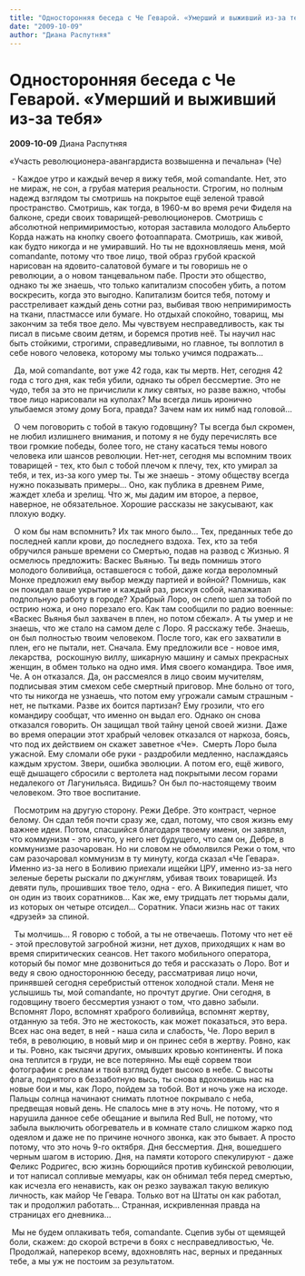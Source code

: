 ```yaml
---
title: "Односторонняя беседа с Че Геварой. «Умерший и выживший из-за тебя»"
date: "2009-10-09"
author: "Диана Распутняя"
---
```


# Односторонняя беседа с Че Геварой. «Умерший и выживший из-за тебя»

**2009-10-09** Диана Распутняя

«Участь революционера-авангардиста возвышенна и печальна» (Че) 

 - Каждое утро и каждый вечер я вижу тебя, мой comandante. Нет, это не мираж, не сон, а грубая материя реальности. Строгим, но полным надежд взглядом ты смотришь на покрытое ещё зеленой травой пространство. Смотришь, как тогда, в 1960-м во время речи Фиделя на балконе, среди своих товарищей-революционеров. Смотришь с абсолютной непримиримостью, которая заставила молодого Альберто Корда нажать на кнопку своего фотоаппарата. Смотришь, как живой, как будто никогда и не умиравший. Но ты не вдохновляешь меня, мой comandante, потому что твое лицо, твой образ грубой краской нарисован на ядовито-салатовой бумаге и ты говоришь не о революции, а о новом танцевальном пабе. Прости это общество, однако ты же знаешь, что только капитализм способен убить, а потом воскресить, когда это выгодно. Капитализм боится тебя, потому и расстреливает каждый день сотни раз, выбивая твою непримиримость на ткани, пластмассе или бумаге. Но отдыхай спокойно, товарищ, мы закончим за тебя твое дело. Мы чувствуем несправедливость, как ты писал в письме своим детям, и боремся против неё. Ты научил нас быть стойкими, строгими, справедливыми, но главное, ты воплотил в себе нового человека, которому мы только учимся подражать...

  Да, мой comandante, вот уже 42 года, как ты мертв. Нет, сегодня 42 года с того дня, как тебя убили, однако ты обрел бессмертие. Это не чудо, тебя за это не причислили к лику святых, но разве важно, чтобы твое лицо нарисовали на куполах? Мы всегда лишь иронично улыбаемся этому дому Бога, правда? Зачем нам их нимб над головой...

  О чем поговорить с тобой в такую годовщину? Ты всегда был скромен, не любил излишнего внимания, и потому я не буду перечислять все твои громкие победы, более того, не стану касаться темы нового человека или шансов революции. Нет-нет, сегодня мы вспомним твоих товарищей - тех, кто был с тобой плечом к плечу, тех, кто умирал за тебя, и тех, из-за кого умер ты. Ты же знаешь - этому обществу всегда нужно показывать примеры... Оно, как публика в древнем Риме, жаждет хлеба и зрелищ. Что ж, мы дадим им второе, а первое, наверное, не обязательное. Хорошие рассказы не закусывают, как плохую водку.

  О ком бы нам вспомнить? Их так много было... Тех, преданных тебе до последней капли крови, до последнего вздоха. Тех, кто за тебя обручился раньше времени со Смертью, подав на развод с Жизнью. Я осмелюсь предложить: Васкес Вьянью. Ты ведь помнишь этого молодого боливийца, оставшегося с тобой, даже когда вероломный Монхе предложил ему выбор между партией и войной? Помнишь, как он покидал ваше укрытие и каждый раз, рискуя собой, налаживал подпольную работу в городе? Храбрый Лоро, он слепо шел за тобой по острию ножа, и оно порезало его. Как там сообщили по радио военные: «Васкес Вьянья был захвачен в плен, но потом сбежал». А ты умер и не знаешь, что же стало на самом деле с Лоро. Я расскажу тебе. Знаешь, он был полностью твоим человеком. После того, как его захватили в плен, его не пытали, нет. Сначала. Ему предложили все - новое имя, лекарства,  роскошную виллу, шикарную машину и самых прекрасных женщин, в обмен только на одно имя. Имя своего командира. Твое имя, Че. А он отказался. Да, он рассмеялся в лицо своим мучителям, подписывая этим смехом себе смертный приговор. Мне больно от того, что ты никогда не узнаешь, что потом ему угрожали самым страшным - нет, не пытками. Разве их боится партизан? Ему грозили, что его командиру сообщат, что именно он выдал его. Однако он снова отказался говорить. Он защищал твой тайну ценой своей жизни. Даже во время операции этот храбрый человек отказался от наркоза, боясь, что под их действием он скажет заветное «Че».  Смерть Лоро была ужасной. Ему сломали обе руки - раздробили медленно, наслаждаясь каждым хрустом. Звери, ошибка эволюции. А потом его, ещё живого, ещё дышащего сбросили с вертолета над покрытыми лесом горами недалекого от Лагунильяса. Видишь? Он был по-настоящему твоим человеком. Это твое воспитание.

  Посмотрим на другую сторону. Режи Дебре. Это контраст, черное белому. Он сдал тебя почти сразу же, сдал, потому, что своя жизнь ему важнее идеи. Потом, спасшийся благодаря твоему имени, он заявлял, что коммунизм - это ничто, у него нет будущего, что сам он, Дебре, в коммунизме разочарован. Но ни словом не обмолвился Режи о том, что сам разочаровал коммунизм в ту минуту, когда сказал «Че Гевара». Именно из-за него в Боливию приехали ищейки ЦРУ, именно из-за него зеленые береты рыскали по джунглям, убивая твоих товарищей. Из девяти пуль, прошивших твое тело, одна - его. А Википедия пишет, что он один из твоих соратников... Как же, ему тридцать лет тюрьмы дали, из которых он четыре отсидел... Соратник. Упаси жизнь нас от таких «друзей» за спиной.

  Ты молчишь... Я говорю с тобой, а ты не отвечаешь. Потому что нет её - этой пресловутой загробной жизни, нет духов, приходящих к нам во время спиритических сеансов. Нет такого мобильного оператора, который бы помог мне дозвониться до тебя и рассказать о Лоро. Вот и веду я свою одностороннюю беседу, рассматривая лицо ночи, принявшей сегодня серебристый оттенок холодной стали. Меня не услышишь ты, мой comandante, но прочтут другие. Они сегодня, в годовщину твоего бессмертия узнают о том, что давно забыли. Вспомнят Лоро, вспомнят храброго боливийца, вспомнят жертву, отданную за тебя. Это не жестокость, как может показаться, это вера. Всех нас она ведет, в ней - наша сила и слабость, Че. Лоро верил в тебя, в революцию, в новый мир и он принес себя в жертву. Ровно, как и ты. Ровно, как тысячи других, омывших кровью континенты. И пока она теплится в груди, не все потерянно. Мы ещё сорвем твои фотографии с реклам и твой взгляд будет высоко в небе. С высоты флага, поднятого в беззаботную высь, ты снова вдохновишь нас на новые бои и мы, как Лоро, пойдем за тобой. Вот и ночь уже на исходе. Пальцы солнца начинают снимать плотное покрывало с неба, предвещая новый день. Не спалось мне в эту ночь. Не потому, что я нарушила данное себе обещание и выпила Red Bull, не потому, что забыла выключить обогреватель и в комнате стало слишком жарко под одеялом и даже не по причине ночного звонка, как это бывает. А просто потому, что это ночь 9-го октября. Дня бессмертия. Дня, вошедшего черным шагом в историю. Дня, на памяти которого спекулируют - даже Феликс Родригес, всю жизнь борющийся против кубинской революции, и тот написал сопливые мемуары, как он обнимал тебя перед смертью, как исчезла его ненависть, как он резко зауважал такую великую личность, как майор Че Гевара. Только вот на Штаты он как работал, так и продолжил работать... Странная, искривленная правда на страницах его дневника...

 Мы не будем оплакивать тебя, comаndаnte. Сцепив зубы от щемящей боли, скажем: до скорой встречи в боях с несправедливостью, Че. Продолжай, наперекор всему, вдохновлять нас, верных и преданных тебе, а мы уж не постоим за результатом.